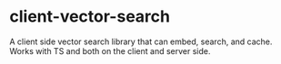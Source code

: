 # client-vector-search
A client side vector search library that can embed, search, and cache. Works with TS and both on the client and server side.
